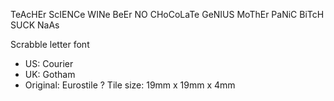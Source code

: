 TeAcHEr
ScIENCe
WINe
BeEr
NO
CHoCoLaTe
GeNIUS
MoThEr
PaNiC
BiTcH
SUCK
NaAs

Scrabble letter font
 - US: Courier
 - UK: Gotham
 - Original: Eurostile ?
Tile size: 19mm x 19mm x 4mm